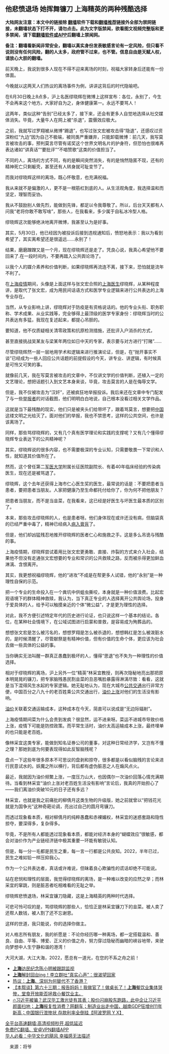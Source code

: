  <!-- 面包屑导航 --> <h2>他悲愤退场 她挥舞镰刀 上海精英的两种残酷选择</h2> <p class="notice"><b>大陆网友注意：本文中的链接除 <a href="https://github.com/bannedbook/fanqiang" >翻墙</a>软件下载和<a href="https://github.com/killgcd/justmysocks/blob/master/README.md">翻墙推荐</a>链接外全部为禁网链接，未翻墙状态下打不开，请勿点击。此为文字版禁闻，欲看图文视频完整版和更多禁闻，请下载<a href="https://github.com/bannedbook/fanqiang">翻墙软件或APP</a>后翻墙上禁闻网。</p><p>备注：翻墙看新闻非常安全，翻墙以真实身份发表敏感言论有一定风险，但只看不说则没有任何风险，翻的人太多，政府管不过来，也不管。信息自由是天赋人权，请放心大胆的翻墙。</b></p>  <div class="entry"> <p id="conimg">前天晚上，我说到很多人现在不得不迎来离场的时刻，祝福大家转身后还能有一份体面。</p> <p>今晚就以这两天人们热议的离场事件为例，讲讲这背后的时代隐喻吧。</p> <p>在6月30日晚上8点多，沪上名医缪晓辉在微博上这样宣布：各位，永别了，今生不会再来这个地方。大家好自为之，身体健康第一。永远不要骂人！</p> <p>这两年，类似这种“告别”已经太多了，接下来，还会有更多人自觉地选择从社交媒体消失。毕竟，大量牛人在网上被“杀退”，震慑效应极大。</p> <p>之前，我就写过罗翔被从微博“踢退”，也写过张文宏被攻击得“隐退”，还感叹过资深粉红“九边”因为自己不极端，被同类严重嫌弃，只能卸载微博：前几天，我写莫言被攻击的事，预判莫言尽管有诺奖这个世界文明名片的护身符，但恐怕也很难再表达诸如“讲真话”“要批评”“不唱赞歌”这类的价值担当了。</p> <p>不同的人，离场的方式不同，有的是瞬间突然消失，有的是悄然隐匿不现，还有的精神死亡只剩躯壳，甚至还有人转身就可耻变节了。</p> <p>而我对缪晓辉这样的离场，既心怀敬意，也充满祝福。</p> <p>我从来就不是偏激的人，更不是一根筋杠到底的人。从生活观角度，我选择温和而坚定，理智而妥协。</p> <p>我从不鼓励别人做先烈，能做到先锋，都足以令我尊敬了。所以，后台天天都有人问我“老将你敢不敢写啥”，那些人，在我看来，多少属于自私冰冷型人格。</p> <p>缪晓辉这次能够绝决地离开微博，我甚至认为是好事。</p> <p>其实，5月30日，他已经因为被投诉后接到违规通知后，愤怒地表示：我以为看到希望了，其实离希望还是很遥远&#8230;&#8230;永别了！</p> <p>结果，磨磨蹭蹭又是一个月，现在缪晓辉还是走了。凭良心说，我真心希望他不要回来了.在一段时间内，不要再踏入公共舆论场了。</p> <p>以我个人的媒介素养和价值判断，如果缪晓辉再流连不离，接下来，恐怕就是流年不利了。</p>  <p>在<a href="https://www.bannedbook.org/bnews/tag/%e4%b8%8a%e6%b5%b7%e7%96%ab%e6%83%85/" class="st_tag internal_tag" rel="tag" title="标签 上海疫情 下的日志">上海疫情</a>期间，头像是上面这样与张文宏合照的<a href="https://www.bannedbook.org/bnews/tag/%e4%b8%8a%e6%b5%b7/" class="st_tag internal_tag" rel="tag" title="标签 上海 下的日志">上海</a><a href="https://www.bannedbook.org/bnews/tag/%e5%8c%bb%e7%94%9f/" class="st_tag internal_tag" rel="tag" title="标签 医生 下的日志">医生</a>缪晓辉，从某种程度讲，是取代了张文宏，成为用民间话语方式和医学专业逻辑来进行公共表达的上海专业存在。</p> <p>当然，从专业影响上讲，缪晓辉对于防疫是有资格说话的。他的专业头衔、职务职称、学术成果、从业实践等，完全够得上最顶级的医学专家身份：缪晓辉当时的公共表达有多猛，我现在复述起来，都提心吊胆的。</p> <p>要知道，他不仅质疑相关清零政策和抗原检测措施，还批评入户消杀的方式，</p> <p>甚至直接挑战吴某友与梁某年两位如日中天的专家，表示要与对方进行“打赌”……</p> <p>尽管缪晓辉然一层一层地用学术和逻辑来进行推演论证，但是，在“抛开事实不谈”已经成为一些人回应公共话题的前提假设的今天，讲专业、讲逻辑，有时候真是可怜又可笑的事。</p> <p>就像前几天，我在写莫言被攻击的文章中，不仅讲文学的价值判断，还植入一定的文艺理论，想把话题引入到文艺本身来谈，毕竟，攻击莫言的人是在侮辱文学。</p> <p>但是，我不仅被攻击为“汉奸”，还被疯狂地举报投诉。我后来还在文章中专门配发了与一些<a href="https://www.bannedbook.org/bnews/tag/%E4%B8%BE%E6%8A%A5%E8%80%85/" class="st_tag internal_tag" rel="tag" title="标签 举报者 下的日志">举报者</a>的对话截图，他们明明白白地说，自己根本没看过相关文学作品。</p> <p>这就是当下最残酷的现实，他们只是被夹头们给带坏了，跟着骂莫言，想要把<span class='wp_keywordlink_affiliate'><a href="https://www.bannedbook.org/" title="中国" target="_blank">中国</a></span>这缕文明之光给灭了。面对他们的举报，我也不禁思考，这样的公共空间，也许是该离场了。</p> <p>同样，那些骂缪晓辉的，又有几个真有医学理论和实践的支撑呢？又有几个懂得缪晓辉专业表达下的公共精神呢？</p> <p>其实，缪晓辉说的很多内容，也不需要极深的专业认知，只需要敬畏一下常识和人性，就知道其价值所在了。</p> <p>然而，这个曾任第二<a href="https://www.bannedbook.org/bnews/tag/%e5%86%9b%e5%8c%bb%e5%a4%a7%e5%ad%a6/" class="st_tag internal_tag" rel="tag" title="标签 军医大学 下的日志">军医大学</a>附属长征医院副院长、有着40年临床经验的传染病医生，现在还是被骂退了。</p> <p>缪晓辉，这个去年还获得上海市仁心医生奖的医生，最常说的话是：不要把患者当患者，要把患者当朋友。人家把健康乃至生命都托付给你了，你为何不把他朋友？</p> <p>把患者当朋友，而不是当韭菜，在我看来，这已经是好医生与坏医生最本质的区别了。</p>  <p>本来，那些攻击缪晓辉的人，也是患者呀。他们身体现在或许还没有病，但脑袋真的已经严重中毒了，精神已经病入<a href="https://www.bannedbook.org/bnews/tag/%E7%97%85%E5%85%A5%E8%86%8F%E8%82%93/" class="st_tag internal_tag" rel="tag" title="标签 病入膏肓 下的日志">病入膏肓</a>了。</p> <p>但是，他们却凶猛残忍地推开缪晓辉的医者仁心和施救之手。这是多么吊诡与残酷的事。</p> <p>上海疫情期，缪晓辉尝试着用比张文宏更勇敢、直接、炸裂的方式来介入社会，结果他不但没有走通张文宏想要的专业和常识的公共救赎之路，反而被杀得更加鲜血淋漓、含恨离开。</p> <p>其实，我更想祝福缪晓辉，他的“进攻”不成是在帮更多人试错，他的“永别”是一种理性自保的示范。</p> <p>把一个专业的生命投入在一个粪坑中供蛆虫撕咬，本身就是一种价值浪费。比起宏观语境下的群体精神救赎，我认为，当下真正专业的人选择离开公共舆论场，投身于爱具体的人，给予可以触摸亲近的个体“微公益”，才是更为理性的选择。</p> <p>对此，我不方便引述特定年代的历史进行论证，也只说这样一个基本的结论。各位，在某种社会情境下，在公域试图进行启蒙和普救，是容易成为殉葬品的。</p> <p>想想张文宏是怎么被污名的，想想罗翔是怎么被杀退的，想想韩红是怎么被泼脏水的，是时候清醒了，尽管献祭是有精神价值，但有价值的生命个体，更应该为社会去做一些具体的公益的事。</p> <p>当你确实无法叫醒一群真正愚蠢到极坏的人，懂得“思退”也不失为一种理性的价值选择。</p> <p>相对于缪晓辉的离场，沪上另外一位“精英”林采宜教授，则再次隐秘地亮出那把原本明晃晃的镰刀，把专家脑残愚民割韭菜的丑恶嘴脸暴露得淋漓尽致：看看，这就是当下混得风生水起的专家逻辑。她无耻地认为，现在大城市<a href="https://www.bannedbook.org/bnews/tag/%E5%85%AC%E5%85%B1%E4%BA%A4%E9%80%9A/" class="st_tag internal_tag" rel="tag" title="标签 公共交通 下的日志">公共交通</a>出行非常方便，中国百分之八九十的老百姓乘公共交通出行，<a href="https://www.bannedbook.org/bnews/tag/%E6%B2%B9%E4%BB%B7%E4%B8%8A%E6%B6%A8/" class="st_tag internal_tag" rel="tag" title="标签 油价上涨 下的日志">油价上涨</a>对他们的生活没有影响。</p> <p><a href="https://www.bannedbook.org/bnews/tag/%e6%b2%b9%e4%bb%b7/" class="st_tag internal_tag" rel="tag" title="标签 油价 下的日志">油价</a>关联着交通运输成本，这种成本在今天，简直可以说成是“无边际辐射”。</p> <p>上海疫情期间菜为什么会贵到发疯？很显然，运不进来呀。菜运不进城市导致价格上涨，疫情下可能是防控政策。而平常生活时，油价太高运输成本上涨，最终埋单的也只能是老百姓。</p> <p>像林采宜这类专家，能做到知名证券公司的董事，对这种日常经济学，又岂有不懂之理？那她到底为何要表现得如此反智脑残呢？</p> <p>盘点一下这些年很多原本不可思议的盘剥和掠夺，很多都是以看似脑残的言论来进行民意试水的。妖魔之所以横行，背后都有虚伪脏恶之人在煽风点火。</p>  <p>最近，我就因为油价频繁上涨，一度压力山大，也因偶尔一次油价回落心情充满期待。当看到林采宜“油价上涨对老百姓生活没有影响”言论后，我真的开始担心了——我们离油价突破10元的日子还有多远？</p> <p>林采宜，也就是我之前痛批的柳倩月这类生物的升级版，她之前就曾以“把钱花光就是为国争光”这种奇葩论调，亮出过自己的圆月弯镰刀。</p> <p>而透过现象看本质，相对柳倩月的纯粹愚蠢和赤裸媚权，林采宜的迷惑套路和隐性掠夺，要深得多，复杂得多。</p> <p>毕竟，不是所有人都能透过现象看本质，都能对经济本身的“蝴蝶效应”很敏感，都会对油价作为产业链经济链中极其重要一环能有敏锐认知。</p> <p>但是，每一分一毛都是民生之重，每一言一行都是公共良知。2022，半年已过，民生之难如铅一样压抑我心。</p> <p>作为一个公共表达者，真话或许难说，但昧着良心欺骗性的谎话却绝不可能说。</p> <p>站在悲悯和理性的层面，我觉得缪晓辉的离场，是一种难以改变的应然之举；而林采宜的窜跳，则是脏恶者吃相难看的无耻之举。</p> <p>缪晓辉悲愤退场，林采宜镰刀隐藏，这是上海精英的两种时代选择。</p> <p>可悲可怜可叹的是，骂缪晓辉的那些人，恰恰正是林采宜镰刀下的韭菜。被人卖了还帮人数钱，被人割了还不忘谢恩。</p> <p>这样的世道，我只能说，你的选择你做主。</p> <p>对人格志所有朋友，我的祈愿是：不论你经历哪一种离场，都一定搭载温和、善良、自由、平等、博爱、正义的价值之舟，努力穿过隐秘而幽暗的峡谷地带，来驶向梦想中人生宁静和谐的港湾！</p> <p>大河大湖，大江大海，2022，愿总有一道光，在您的不系之舟之前！</p> <div id="taboola-mid-1"></div>  <ul class='op-related-articles' title='相关阅读'> <li><a href='https://www.bannedbook.org/bnews/renquan/20220702/1753123.html' target='_blank'><b>上海</b>访民纪念陈小明被跟踪监视</a></li> <li><a href='https://www.bannedbook.org/bnews/yule/20220702/1752875.html' target='_blank'><b>上海</b>解封回台ing！李立群吐“真实心声”：很渴望回家</a></li> <li><a href='https://www.bannedbook.org/bnews/comments/20220702/1752858.html' target='_blank'>热议：<b>上海</b>、深圳为何替代不了香港？</a></li> <li><a href='https://www.bannedbook.org/bnews/bannedvideo/20220701/1752678.html' target='_blank'>【本帮谈】第六十三期：报告妈妈！我做官了！做桌长了！<b>上海</b>餐饮业集体哭惨，堂食开放能否拯救小餐饮业主。</a></li> <li><a href='https://www.bannedbook.org/bnews/bannedvideo/20220701/1752672.html' target='_blank'>🔥习近平被骗？武汉华工激光徒有其表；股价闪崩股东跑路，此中企让习近平颜面扫地；<b>上海</b>报复性消费？网翻车；制造业出走中国，越南GDP狂增创11年新高；中国银行泄惨状 存款利率全倒挂【阿波罗网 Y X】</a></li> </ul> <p class="texttj"> <a href="https://github.com/bannedbook/fanqiang/wiki/V2ray%E6%9C%BA%E5%9C%BA" target="_blank">全平台高速翻墙:高清视频秒开,超低延迟</a><br/> <a href="https://github.com/bannedbook/fanqiang/wiki/%E7%A6%81%E9%97%BB%E7%BD%91%E5%AE%89%E5%8D%93%E7%BF%BB%E5%A2%99%E6%96%B0%E9%97%BBAPP" target="_blank">免费PC翻墙、安卓VPN翻墙APP</a><br/> <a href="https://www.bannedbook.org/bnews/comments/20220220/1694796.html" target="_blank">华人必看：中华文化的飓风 幸福感无法描述</a> </p> <p class="src-info">　来源：将爷 </p><a name='sharetosocial'></a>  <div style="margin-bottom:5px;padding-bottom:5px;clear:both"> <div id="archive-pix-1" class="banner-ads"> <!-- AuctionX Display platform tag START --> <div id="27602x728x90x621x_ADSLOT1" clicktrack="%%CLICK_URL_ESC%%"></div>  <!-- AuctionX Display platform tag END --> </div> <div id="archive-pix-2" class="banner-ads"> <!-- AuctionX Display platform tag START --> <div id="27556x300x250x621x_ADSLOT1" clicktrack="%%CLICK_URL_ESC%%" style="margin:0 auto;text-align:center"></div>  <!-- AuctionX Display platform tag END --> </div> </div>  <div id="archive-pix-1" class="banner-ads"> <!-- AuctionX Display platform tag START --> <div id="27603x728x90x621x_ADSLOT1" clicktrack="%%CLICK_URL_ESC%%"></div>  <!-- AuctionX Display platform tag END --> </div> </div><!--END ENTRY--> 